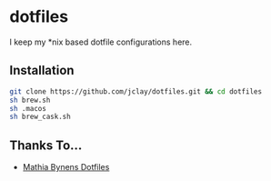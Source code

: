 # dotfiles
I keep my *nix based dotfile configurations here.

## Installation

```bash
git clone https://github.com/jclay/dotfiles.git && cd dotfiles 
sh brew.sh
sh .macos
sh brew_cask.sh
```

## Thanks To…
* [Mathia Bynens Dotfiles](https://github.com/mathiasbynens/dotfiles)
